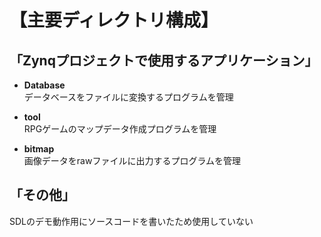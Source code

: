 # 【主要ディレクトリ構成】

## 「Zynqプロジェクトで使用するアプリケーション」
* **Database**</br>
データベースをファイルに変換するプログラムを管理

* **tool**</br>
RPGゲームのマップデータ作成プログラムを管理

* **bitmap**</br>
画像データをrawファイルに出力するプログラムを管理


## 「その他」
SDLのデモ動作用にソースコードを書いたため使用していない